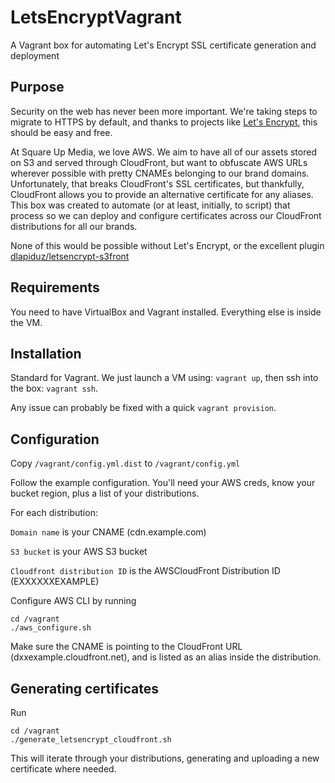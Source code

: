 # LetsEncryptVagrant
A Vagrant box for automating Let's Encrypt SSL certificate generation and deployment

## Purpose
Security on the web has never been more important. We're taking steps to migrate to HTTPS by default, and thanks to projects like [Let's Encrypt](https://letsencrypt.org/), this should be easy and free. 

At Square Up Media, we love AWS. We aim to have all of our assets stored on S3 and served through CloudFront, but want to obfuscate AWS URLs wherever possible with pretty CNAMEs belonging to our brand domains.
Unfortunately, that breaks CloudFront's SSL certificates, but thankfully, CloudFront allows you to provide an alternative certificate for any aliases.
This box was created to automate (or at least, initially, to script) that process so we can deploy and configure certificates across our CloudFront distributions for all our brands.

None of this would be possible without Let's Encrypt, or the excellent plugin [dlapiduz/letsencrypt-s3front](https://github.com/dlapiduz/letsencrypt-s3front)

## Requirements
You need to have VirtualBox and Vagrant installed. Everything else is inside the VM. 

## Installation
Standard for Vagrant. We just launch a VM using: ```vagrant up```, then ssh into the box: ```vagrant ssh```.

Any issue can probably be fixed with a quick ```vagrant provision```.

Configuration
-------------
Copy ```/vagrant/config.yml.dist``` to ```/vagrant/config.yml```

Follow the example configuration. You'll need your AWS creds, know your bucket region, plus a list of your distributions.

For each distribution:

```Domain name``` is your CNAME (cdn.example.com)

```S3 bucket``` is your AWS S3 bucket

```Cloudfront distribution ID``` is the AWSCloudFront Distribution ID (EXXXXXXEXAMPLE)

Configure AWS CLI by running
```
cd /vagrant
./aws_configure.sh
```

Make sure the CNAME is pointing to the CloudFront URL (dxxexample.cloudfront.net), and is listed as an alias inside the distribution.

Generating certificates
-----------------------
Run
```
cd /vagrant
./generate_letsencrypt_cloudfront.sh
```

This will iterate through your distributions, generating and uploading a new certificate where needed.
